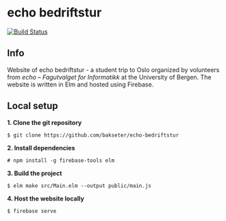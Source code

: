 # echo bedriftstur

[![Build Status](https://travis-ci.org/bakseter/echo-bedriftstur.svg?branch=master)](https://travis-ci.org/bakseter/echo-bedriftstur)

## Info

Website of echo bedriftstur - a student trip to Oslo organized by volunteers from _echo – Fagutvalget for Informatikk_ at the University of Bergen.
The website is written in Elm and hosted using Firebase.

## Local setup

**1. Clone the git repository**
    
    $ git clone https://github.com/bakseter/echo-bedriftstur

**2. Install dependencies**

    # npm install -g firebase-tools elm

**3. Build the project**
    
    $ elm make src/Main.elm --output public/main.js

**4. Host the website locally**

    $ firebase serve
